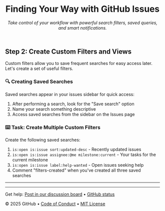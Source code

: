 <header>

<!--
  <<< Author notes: Course header >>>
  Include a 1280×640 image, course title in sentence case, and a concise description in emphasis.
  In your repository settings: enable template repository, add your 1280×640 social image, auto delete head branches.
  Add your open source license, GitHub uses MIT license.
-->

# Finding Your Way with GitHub Issues

_Take control of your workflow with powerful search filters, saved queries, and smart notifications._

</header>

## Step 2: Create Custom Filters and Views

Custom filters allow you to save frequent searches for easy access later. Let's create a set of useful filters.

### 🔍 Creating Saved Searches

Saved searches appear in your issues sidebar for quick access:

1. After performing a search, look for the "Save search" option
2. Name your search something descriptive
3. Access saved searches from the sidebar on the Issues page

### :keyboard: Task: Create Multiple Custom Filters

Create the following saved searches:

1. `is:open is:issue sort:updated-desc` - Recently updated issues
2. `is:open is:issue assignee:@me milestone:current` - Your tasks for the current milestone
3. `is:open is:issue label:help-wanted` - Open issues seeking help
4. Comment "filters-created" when you've created all three saved searches

---

<footer>

<!--
  <<< Author notes: Footer >>>
  Add a link to get support, GitHub status page, code of conduct, license link.
-->

---

Get help: [Post in our discussion board](https://github.com/orgs/skills/discussions/categories/issue-management) &bull; [GitHub status](https://www.githubstatus.com/)

&copy; 2025 GitHub &bull; [Code of Conduct](https://www.contributor-covenant.org/version/2/1/code_of_conduct/code_of_conduct.md) &bull; [MIT License](https://gh.io/mit)

</footer>
